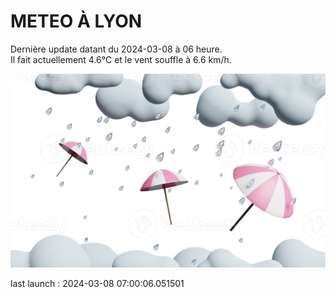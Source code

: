 # METEO À LYON

Dernière update datant du 2024-03-08 à 06 heure.  
Il fait actuellement 4.6°C et le vent souffle à 6.6 km/h.      

![](./.github/rain.png)

last launch : 2024-03-08 07:00:06.051501
